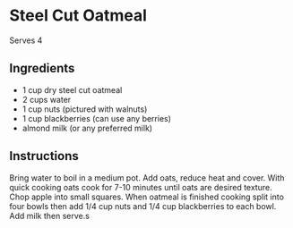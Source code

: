 # Steel Cut Oatmeal

Serves 4

## Ingredients

- 1 cup dry steel cut oatmeal
- 2 cups water
- 1 cup nuts (pictured with walnuts)
- 1 cup blackberries (can use any berries)
- almond milk (or any preferred milk)

## Instructions

Bring water to boil in a medium pot. Add oats, reduce heat and cover. With quick cooking oats cook for 7-10 minutes until oats are desired texture. Chop apple into small squares. When oatmeal is finished cooking split into four bowls then add 1/4 cup nuts and 1/4 cup blackberries to each bowl. Add milk then serve.s